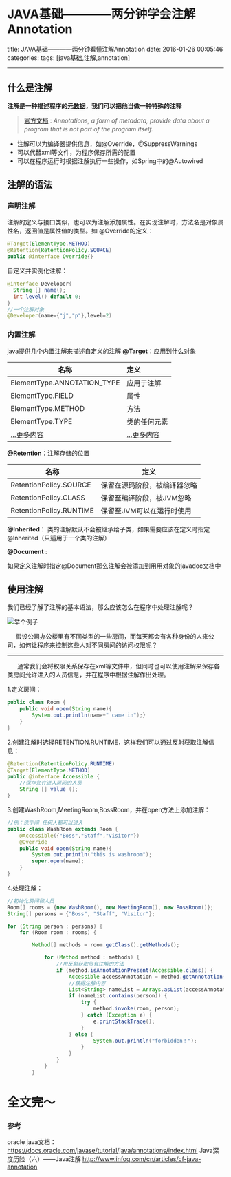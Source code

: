 ﻿# JAVA基础————两分钟学会注解Annotation

title: JAVA基础————两分钟看懂注解Annotation
date: 2016-01-26 00:05:46
categories: 
tags: [java基础,注解,annotation]

---
## 什么是注解

**注解是一种描述程序的[元数据][q1]，我们可以把他当做一种特殊的注释**　  
> [官方文档][q2] : *Annotations, a form of metadata, provide data about a program that is not part of the program itself.*　

+ 注解可以为编译器提供信息，如@Override，@SuppressWarnings
+ 可以代替xml等文件，为程序保存所需的配置
+ 可以在程序运行时根据注解执行一些操作，如Spring中的@Autowired

<!--more-->

## 注解的语法
### 声明注解
注解的定义与接口类似，也可以为注解添加属性。在实现注解时，方法名是对象属性名，返回值是属性值的类型。如 @Override的定义：
```java
@Target(ElementType.METHOD)
@Retention(RetentionPolicy.SOURCE)
public @interface Override{}
```
自定义并实例化注解：
```java
@interface Developer{
  String [] name();
  int level() default 0;
}
//一个注解对象
@Developer(name={"j","p"},level=2)
```
### 内置注解
java提供几个内置注解来描述自定义的注解 
 **@Target**：应用到什么对象

| 名称        | 定义   |
| -------- | :-----  |
| ElementType.ANNOTATION_TYPE| 应用于注解 |
| ElementType.FIELD        |   属性    |
| ElementType.METHOD        |     方法   |
| ElementType.TYPE       |    类的任何元素   |
|[...更多内容][更多]|[...更多内容][更多]|


 **@Retention**：注解存储的位置

| 名称|定义|
|--|--|
|RetentionPolicy.SOURCE|保留在源码阶段，被编译器忽略|
|RetentionPolicy.CLASS|保留至编译阶段，被JVM忽略|
|RetentionPolicy.RUNTIME|保留至JVM可以在运行时使用|
**@Inherited**：
类的注解默认不会被继承给子类，如果需要应该在定义时指定@Inherited（只适用于一个类的注解）

 **@Document** : 

如果定义注解时指定@Document那么注解会被添加到用用对象的javadoc文档中

## 使用注解

我们已经了解了注解的基本语法，那么应该怎么在程序中处理注解呢？

![举个例子][img]


&#160; &#160; &#160;假设公司办公楼里有不同类型的一些房间，而每天都会有各种身份的人来公司，如何让程序来控制这些人对不同房间的访问权限呢？

----------
&#160; &#160; &#160;
通常我们会将权限关系保存在xml等文件中，但同时也可以使用注解来保存各类房间允许进入的人员信息，并在程序中根据注解作出处理。

1.定义房间：

```java
public class Room {
    public void open(String name){
        System.out.println(name+" came in");}
    }
}
```

2.创建注解时选择RETENTION.RUNTIME，这样我们可以通过反射获取注解信息：
```java
@Retention(RetentionPolicy.RUNTIME)
@Target(ElementType.METHOD)
public @interface Accessible {
    //保存允许进入房间的人员
    String [] value ();
}
```
3.创建WashRoom,MeetingRoom,BossRoom，并在open方法上添加注解：
```java
//例：洗手间 任何人都可以进入
public class WashRoom extends Room {
    @Accessible({"Boss","Staff","Visitor"})
    @Override
    public void open(String name){
        System.out.println("this is washroom");
        super.open(name);
    }
}
```
4.处理注解：
```java
//初始化房间和人员
Room[] rooms = {new WashRoom(), new MeetingRoom(), new BossRoom()};
String[] persons = {"Boss", "Staff", "Visitor"};

for (String person : persons) {
    for (Room room : rooms) {

        Method[] methods = room.getClass().getMethods();

            for (Method method : methods) {
                //用反射获取带有注解的方法
                if (method.isAnnotationPresent(Accessible.class)) {
                    Accessible accessAnnotation = method.getAnnotation(Accessible.class);
                    //获得注解内容
                    List<String> nameList = Arrays.asList(accessAnnotation.value());
                    if (nameList.contains(person)) {
                        try {
                            method.invoke(room, person);
                        } catch (Exception e) {
                            e.printStackTrace();
                        }
                    } else {
                            System.out.println("forbidden！");
                        }
                    }
                }
            }
        }
```
# 全文完～
### 参考
oracle java文档：https://docs.oracle.com/javase/tutorial/java/annotations/index.html
Java深度历险（六）——Java注解 http://www.infoq.com/cn/articles/cf-java-annotation


  [img]:  http://7xl4v5.com1.z0.glb.clouddn.com/example.jpg
  [更多]: https://docs.oracle.com/javase/tutorial/java/annotations/predefined.html
  
[q1]: http://www.ruanyifeng.com/blog/2007/03/metadata.html

[q2]: https://docs.oracle.com/javase/tutorial/java/annotations/index.html



